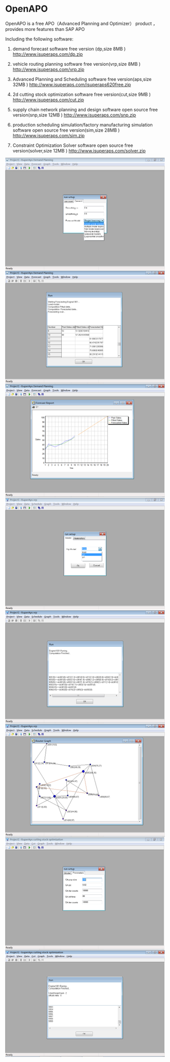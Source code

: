 # OpenAPO
OpenAPO is a free APO（Advanced Planning and Optimizer） product ， provides more features than SAP APO

Including the following software:

1. demand forecast software free version (dp,size 8MB )
http://www.isuperaps.com/dp.zip

2. vehicle routing planning software free version(vrp,size 8MB )
http://www.isuperaps.com/vrp.zip

3. Advanced Planning and Scheduling software free version(aps,size 32MB )
http://www.isuperaps.com/isuperaps620free.zip

4. 2d cutting stock optimization software free version(cut,size 9MB )
http://www.isuperaps.com/cut.zip

5. supply chain network planning and design software open source free version(snp,size 12MB )
http://www.isuperaps.com/snp.zip

6. production scheduling simulation/factory manufacturing simulation software open source free version(sim,size 28MB )
http://www.isuperaps.com/sim.zip

7. Constraint Optimization Solver software open source free version(solver,size 12MB )
http://www.isuperaps.com/solver.zip

![Image](apo001.png)
![Image](apo002.png)
![Image](apo003.png)
![Image](apo004.png)
![Image](apo005.png)
![Image](apo006.png)
![Image](apo007.png)
![Image](apo008.png)





